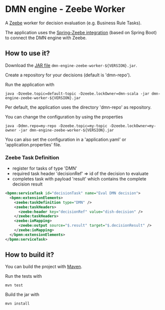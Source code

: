 # DMN engine - Zeebe Worker

A [Zeebe](https://zeebe.io/) worker for decision evaluation (e.g. Business Rule Tasks).

The application uses the [Spring-Zeebe integration](https://github.com/zeebe-io/spring-zeebe) (based on Spring Boot) to connect the DMN engine with Zeebe.

## How to use it?

Download the [JAR file](https://github.com/camunda/dmn-scala/releases) `dmn-engine-zeebe-worker-${VERSION}.jar`.

Create a repository for your decisions (default is 'dmn-repo').

Run the application with

```
java -Dzeebe.topic=default-topic -Dzeebe.lockOwner=dmn-scala -jar dmn-engine-zeebe-worker-${VERSION}.jar 
```

Per default, the application uses the directory 'dmn-repo' as repository. 

You can change the configuration by using the properties

```
java -Ddmn.repo=my-repo -Dzeebe.topic=my-topic -Dzeebe.lockOwner=my-owner -jar dmn-engine-zeebe-worker-${VERSION}.jar 
```

You can also set the configuration in a 'application.yaml' or 'application.properties' file.

### Zeebe Task Definition

* register for tasks of type 'DMN'
* required task header 'decisionRef' => id of the decision to evaluate
* completes task with payload 'result' which contains the complete decision result

```xml
<bpmn:serviceTask id="decisionTask" name="Eval DMN decision">
  <bpmn:extensionElements>
    <zeebe:taskDefinition type="DMN" />
    <zeebe:taskHeaders>
      <zeebe:header key="decisionRef" value="dish-decision" />
    </zeebe:taskHeaders>
    <zeebe:ioMapping>
      <zeebe:output source="$.result" target="$.decisionResult" />
    </zeebe:ioMapping>
  </bpmn:extensionElements>
</bpmn:serviceTask>
```

## How to build it?

You can build the project with [Maven](http://maven.apache.org).

Run the tests with
```
mvn test
```

Build the jar with
```
mvn install
```

